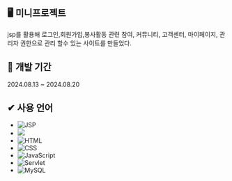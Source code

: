 ## 🖥 미니프로젝트 

jsp를 활용해 로그인,회원가입,봉사활동 관련 참여, 커뮤니티, 고객센터, 마이페이지, 관리자 권한으로 관리 할수 있는 사이트를 만들었다.

## 📝 개발 기간 

2024.08.13 ~ 2024.08.20

## ✔ 사용 언어

- ![JSP](https://img.shields.io/badge/JSP-brightgreen)
- <img src="https://img.shields.io/badge/java-007396?style=for-the-badge&logo=OpenJDK&logoColor=white">
- ![HTML](https://img.shields.io/badge/HTML-blue)
- ![CSS](https://img.shields.io/badge/CSS-blue)
- 	![JavaScript](https://img.shields.io/badge/javascript-%23323330.svg?style=for-the-badge&logo=javascript&logoColor=%23F7DF1E)  
- ![Servlet](https://img.shields.io/badge/Servlet-Running-green)
- ![MySQL](https://img.shields.io/badge/mysql-4479A1.svg?style=for-the-badge&logo=mysql&logoColor=white)


